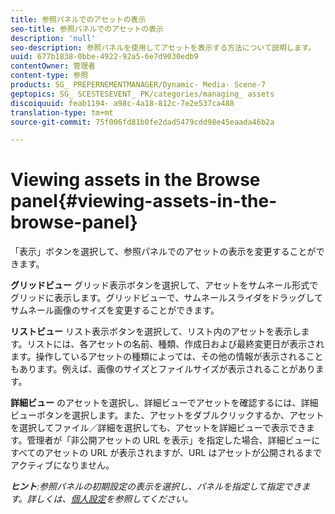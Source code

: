 ```yaml
---
title: 参照パネルでのアセットの表示
seo-title: 参照パネルでのアセットの表示
description: 'null'
seo-description: 参照パネルを使用してアセットを表示する方法について説明します。
uuid: 677b1838-0bbe-4922-92a5-6e7d9030edb9
contentOwner: 管理者
content-type: 参照
products: SG_ PREPERNEMENTMANAGER/Dynamic- Media- Scene-7
geptopics: SG_ SCESTESEVENT_ PK/categories/managing_ assets
discoiquuid: feab1194- a98c-4a18-812c-7e2e537ca488
translation-type: tm+mt
source-git-commit: 75f006fd81b0fe2dad5479cdd98e45eaada46b2a

---
```



# Viewing assets in the Browse panel{#viewing-assets-in-the-browse-panel}

「表示」ボタンを選択して、参照パネルでのアセットの表示を変更することができます。

**グリッドビュー** グリッド表示ボタンを選択して、アセットをサムネール形式でグリッドに表示します。グリッドビューで、サムネールスライダをドラッグしてサムネール画像のサイズを変更することができます。

**リストビュー** リスト表示ボタンを選択して、リスト内のアセットを表示します。リストには、各アセットの名前、種類、作成日および最終変更日が表示されます。操作しているアセットの種類によっては、その他の情報が表示されることもあります。例えば、画像のサイズとファイルサイズが表示されることがあります。

**詳細ビュー** のアセットを選択し、詳細ビューでアセットを確認するには、詳細ビューボタンを選択します。また、アセットをダブルクリックするか、アセットを選択してファイル／詳細を選択しても、アセットを詳細ビューで表示できます。管理者が「非公開アセットの URL を表示」を指定した場合、詳細ビューにすべてのアセットの URL が表示されますが、URL はアセットが公開されるまでアクティブになりません。

***ヒント**:参照パネルの初期設定の表示を選択し、パネルを指定して指定できます。詳しくは、[個人設定](personal-setup.md#personal_setup)を参照してください。*
